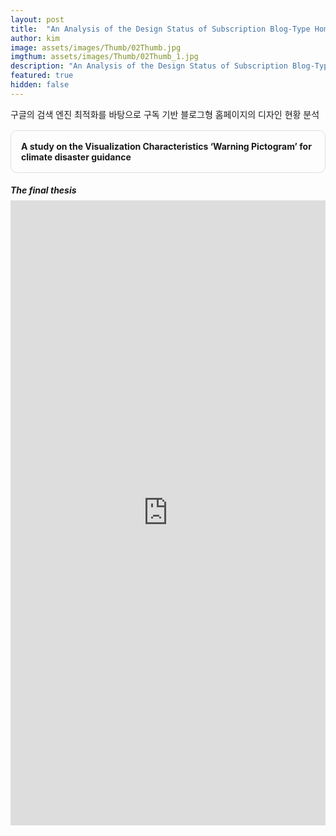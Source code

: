 ```yaml
---
layout: post
title:  "An Analysis of the Design Status of Subscription Blog-Type Homepage Based on Google's Serch Engine Optimization"
author: kim
image: assets/images/Thumb/02Thumb.jpg
imgthum: assets/images/Thumb/02Thumb_1.jpg
description: "An Analysis of the Design Status of Subscription Blog-Type Homepage Based on Google's Serch Engine Optimization"
featured: true
hidden: false
---
```



구글의 검색 엔진 최적화를 바탕으로 구독 기반 블로그형 홈페이지의 디자인 현황 분석

<div class="row justify-content-between" style="">
    <div class="col-md-12">
        <div style="margin-bottom:1rem;">
            <div style="border:1px solid #ddd; padding:1rem;margin:1rem 0;border-radius:10px;">
                <b>A study on the Visualization Characteristics ‘Warning Pictogram’ for climate disaster guidance</b>
            </div>
        </div>
        <div>
            <h5 style="margin-bottom:0.5rem;">The final thesis</h5>
            <iframe src="https://docs.google.com/gview?url=https://infovizlab.github.io{{site.baseurl}}/pdf_file/Warning Pictogram.pdf&embedded=true" title="example" width="100%" height="1000" frameborder="0"></iframe>
        </div>
    </div>
</div>

